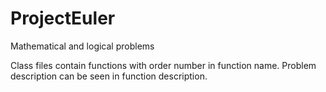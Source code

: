 # ProjectEuler
Mathematical and logical problems

Class files contain functions with order number in function name. Problem description can be seen in function description.

